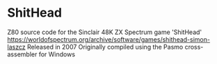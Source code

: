 # ShitHead
Z80 source code for the Sinclair 48K ZX Spectrum game 'ShitHead'
https://worldofspectrum.org/archive/software/games/shithead-simon-laszcz
Released in 2007
Originally compiled using the Pasmo cross-assembler for Windows
